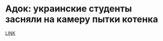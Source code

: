 # Адок: украинские студенты засняли на камеру пытки котенка



[LINK](https://varlamov.ru/1974158.html)